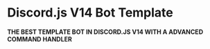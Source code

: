 # **Discord.js V14 Bot Template** 

**THE BEST TEMPLATE BOT IN DISCORD.JS V14 WITH A ADVANCED COMMAND HANDLER**
